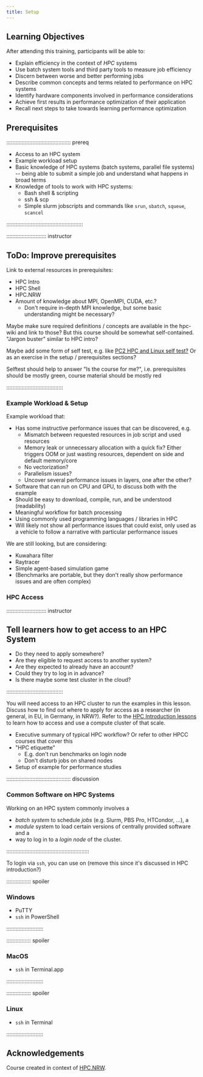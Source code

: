 ```yaml
---
title: Setup
---
```


## Learning Objectives
After attending this training, participants will be able to:

- Explain efficiency in the context of *HPC* systems
- Use batch system tools and third party tools to measure job efficiency
- Discern between worse and better performing jobs
- Describe common concepts and terms related to performance on HPC systems
- Identify hardware components involved in performance considerations
- Achieve first results in performance optimization of their application
- Recall next steps to take towards learning performance optimization


## Prerequisites
:::::::::::::::::::::::::::::::::::::::::: prereq

- Access to an HPC system
- Example workload setup
- Basic knowledge of HPC systems (batch systems, parallel file systems) -- being able to submit a simple job and understand what happens in broad terms
- Knowledge of tools to work with HPC systems:
   - Bash shell & scripting
   - ssh & scp
   - Simple slurm jobscripts and commands like `srun`, `sbatch`, `squeue`, `scancel`

::::::::::::::::::::::::::::::::::::::::::::::::::


:::::::::::::::::::::::::: instructor
## ToDo: Improve prerequisites
Link to external resources in prerequisites:

- HPC Intro
- HPC Shell
- HPC.NRW
- Amount of knowledge about MPI, OpenMPI, CUDA, etc.?
  - Don't require in-depth MPI knowledge, but some basic understanding might be necessary?

Maybe make sure required definitions / concepts are available in the hpc-wiki and link to those? But this course should be somewhat self-contained.
"Jargon buster" similar to HPC intro?

Maybe add some form of self test, e.g. like [PC2 HPC and Linux self test?](https://pc2.uni-paderborn.de/teaching-old/trainings/hpc-user-trainings/selftests/selftest-hpc)
Or as an exercise in the setup / prerequisites sections?

Selftest should help to answer "Is the course for me?", i.e. prerequisites should be mostly green, course material should be mostly red

:::::::::::::::::::::::::::::::::::::



### Example Workload & Setup
<!--
FIXME: place any data you want learners to use in `episodes/data` and then use
       a relative link ( [data zip file](data/lesson-data.zip) ) to provide a
       link to it, replacing the example.com link.

Download the [data zip file](https://example.com/FIXME) and unzip it to your Desktop
-->

Example workload that:

- Has some instructive performance issues that can be discovered, e.g.
   - Mismatch between requested resources in job script and used resources
   - Memory leak or unnecessary allocation with a quick fix? Either triggers OOM or just wasting resources, dependent on side and default memory/core
   - No vectorization?
   - Parallelism issues?
   - Uncover several performance issues in layers, one after the other?
- Software that can run on CPU and GPU, to discuss both with the example
- Should be easy to download, compile, run, and be understood (readability)
- Meaningful workflow for batch processing
- Using commonly used programming languages / libraries in HPC
- Will likely not show all performance issues that could exist, only used as a vehicle to follow a narrative with particular performance issues


We are still looking, but are considering:

- Kuwahara filter
- Raytracer
- Simple agent-based simulation game
- (Benchmarks are portable, but they don't really show performance issues and are often complex)


### HPC Access
:::::::::::::::::::::::::: instructor
## Tell learners how to get access to an HPC System

- Do they need to apply somewhere?
- Are they eligible to request access to another system?
- Are they expected to already have an account?
- Could they try to log in in advance?
- Is there maybe some test cluster in the cloud?

:::::::::::::::::::::::::::::::::::::

You will need access to an HPC cluster to run the examples in this lesson.
Discuss how to find out where to apply for access as a researcher (in general, in EU, in Germany, in NRW?).
Refer to the [HPC Introduction lessons](https://nesi.github.io/hpc-intro/) to learn how to access and use a compute cluster of that scale.

- Executive summary of typical HPC workflow? Or refer to other HPCC courses that cover this
- "HPC etiquette"
   - E.g. don't run benchmarks on login node
   - Don't disturb jobs on shared nodes
- Setup of example for performance studies


:::::::::::::::::::::::::::::::::::::::::: discussion 

### Common Software on HPC Systems
Working on an HPC system commonly involves a

- *batch system* to schedule *jobs* (e.g. Slurm, PBS Pro, HTCondor, ...), a
- *module* system to load certain versions of centrally provided software and a
- way to log in to a *login node* of the cluster.

::::::::::::::::::::::::::::::::::::::::::::::::::::::

To login via `ssh`, you can use on (remove this since it's discussed in HPC introduction?)

:::::::::::::::: spoiler

### Windows

- PuTTY
- `ssh` in PowerShell

::::::::::::::::::::::::

:::::::::::::::: spoiler

### MacOS

- `ssh` in Terminal.app

::::::::::::::::::::::::


:::::::::::::::: spoiler

### Linux

- `ssh` in Terminal

::::::::::::::::::::::::


## Acknowledgements

Course created in context of [HPC.NRW](https://hpc.dh.nrw/).
